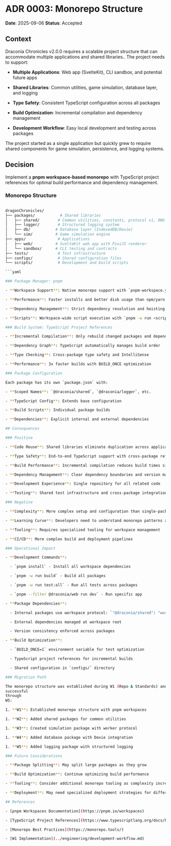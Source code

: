 <!-- markdownlint-disable -->

# ADR 0003: Monorepo Structure

**Date**: 2025-09-06
**Status**: Accepted

## Context

Draconia Chronicles v2.0.0 requires a scalable project structure that can accommodate
multiple
applications
and
shared
libraries..
The project needs to support:

- **Multiple Applications**: Web app (SvelteKit), CLI sandbox, and potential future apps

- **Shared Libraries**: Common utilities, game simulation, database layer, and logging

- **Type Safety**: Consistent TypeScript configuration across all packages

- **Build Optimization**: Incremental compilation and dependency management

- **Development Workflow**: Easy local development and testing across packages

The project started as a single application but quickly grew to require shared components
for
game
simulation,
persistence,
and
logging
systems.

## Decision

Implement a **pnpm workspace-based monorepo** with TypeScript project references for
optimal
build
performance
and
dependency
management.

### Monorepo Structure

````bash

dragonChronicles/
├── packages/           # Shared libraries
│   ├── shared/        # Common utilities, constants, protocol v1, RNG
│   ├── logger/        # Structured logging system
│   ├── db/           # Database layer (IndexedDB/Dexie)
│   └── sim/          # Game simulation engine
├── apps/              # Applications
│   ├── web/          # SvelteKit web app with PixiJS renderer
│   └── sandbox/      # CLI testing and contracts
├── tests/             # Test infrastructure
├── configs/           # Shared configuration files
└── scripts/           # Development and build scripts

```yaml

### Package Manager: pnpm

- **Workspace Support**: Native monorepo support with `pnpm-workspace.yaml`

- **Performance**: Faster installs and better disk usage than npm/yarn

- **Dependency Management**: Strict dependency resolution and hoisting control

- **Scripts**: Workspace-wide script execution with `pnpm -w run <script>`

### Build System: TypeScript Project References

- **Incremental Compilation**: Only rebuild changed packages and dependents

- **Dependency Graph**: TypeScript automatically manages build order

- **Type Checking**: Cross-package type safety and IntelliSense

- **Performance**: 3x faster builds with BUILD_ONCE optimization

### Package Configuration

Each package has its own `package.json` with:

- **Scoped Names**: `@draconia/shared`, `@draconia/logger`, etc.

- **TypeScript Config**: Extends base configuration

- **Build Scripts**: Individual package builds

- **Dependencies**: Explicit internal and external dependencies

## Consequences

### Positive

- **Code Reuse**: Shared libraries eliminate duplication across applications

- **Type Safety**: End-to-end TypeScript support with cross-package references

- **Build Performance**: Incremental compilation reduces build times significantly

- **Dependency Management**: Clear dependency boundaries and version management

- **Development Experience**: Single repository for all related code

- **Testing**: Shared test infrastructure and cross-package integration tests

### Negative

- **Complexity**: More complex setup and configuration than single-package projects

- **Learning Curve**: Developers need to understand monorepo patterns and pnpm

- **Tooling**: Requires specialized tooling for workspace management

- **CI/CD**: More complex build and deployment pipelines

### Operational Impact

- **Development Commands**:

  - `pnpm install` - Install all workspace dependencies

  - `pnpm -w run build` - Build all packages

  - `pnpm -w run test:all` - Run all tests across packages

  - `pnpm --filter @draconia/web run dev` - Run specific app

- **Package Dependencies**:

  - Internal packages use workspace protocol: `"@draconia/shared": "workspace:*"`

  - External dependencies managed at workspace root

  - Version consistency enforced across packages

- **Build Optimization**:

  - `BUILD_ONCE=1` environment variable for test optimization

  - TypeScript project references for incremental builds

  - Shared configuration in `configs/` directory

### Migration Path

The monorepo structure was established during W1 (Repo & Standards) and has proven
successful
through
W5:

1. **W1**: Established monorepo structure with pnpm workspaces

1. **W2**: Added shared packages for common utilities

1. **W3**: Created simulation package with worker protocol

1. **W4**: Added database package with Dexie integration

1. **W5**: Added logging package with structured logging

### Future Considerations

- **Package Splitting**: May split large packages as they grow

- **Build Optimization**: Continue optimizing build performance

- **Tooling**: Consider additional monorepo tooling as complexity increases

- **Deployment**: May need specialized deployment strategies for different apps

## References

- [pnpm Workspaces Documentation](https://pnpm.io/workspaces)

- [TypeScript Project References](https://www.typescriptlang.org/docs/handbook/project-references.html)

- [Monorepo Best Practices](https://monorepo.tools/)

- [W1 Implementation](../engineering/development-workflow.md)

````
